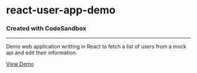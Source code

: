 # react-user-app-demo
### Created with CodeSandbox
___

Demo web application writting in React to fetch a list of users from a mock api and edit their information.

[View Demo](https://codesandbox.io/embed/04vm6o351w)
